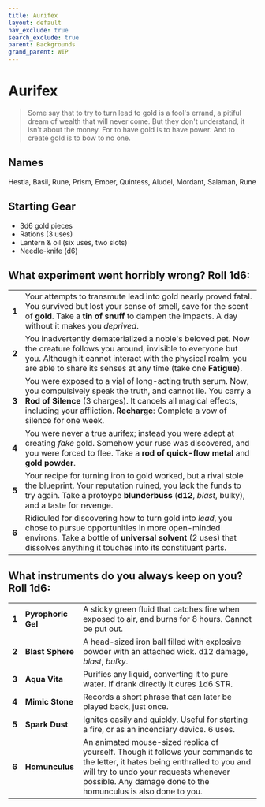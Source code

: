 ```yaml
---
title: Aurifex
layout: default
nav_exclude: true
search_exclude: true
parent: Backgrounds
grand_parent: WIP
---
```


# Aurifex

> Some say that to try to turn lead to gold is a fool's errand, a pitiful dream of wealth that will never come. But they don't understand, it isn't about the money. For to have gold is to have power. And to create gold is to bow to no one.

## Names
Hestia, Basil, Rune, Prism, Ember, Quintess, Aludel, Mordant, Salaman, Rune

## Starting Gear

- 3d6 gold pieces
- Rations (3 uses)
- Lantern & oil (six uses, two slots)
- Needle-knife (d6)

## What experiment went horribly wrong? Roll 1d6:

|       |                                                                                                                                                                                                                                                                                                                              |
| ----- | ---------------------------------------------------------------------------------------------------------------------------------------------------------------------------------------------------------------------------------------------------------------------------------------------------------------------------- |
| **1** | Your attempts to transmute lead into gold nearly proved fatal. You survived but lost your sense of smell, save for the scent of **gold**. Take a **tin of snuff** to dampen the impacts. A day without it makes you _deprived_.                       |
| **2** | You inadvertently dematerialized a noble's beloved pet. Now the creature follows you around, invisible to everyone but you. Although it cannot interact with the physical realm, you are able to share its senses at any time (take one **Fatigue**).      |
| **3** | You were exposed to a vial of long-acting truth serum. Now, you compulsively speak the truth, and cannot lie. You carry a **Rod of Silence** (3 charges). It cancels all magical effects, including your affliction. **Recharge**: Complete a vow of silence for one week.    |
| **4** | You were never a true aurifex; instead you were adept at creating _fake_ gold. Somehow your ruse was discovered, and you were forced to flee. Take a **rod of quick-flow metal** and **gold powder**.                                |
| **5** | Your recipe for turning iron to gold worked, but a rival stole the blueprint. Your reputation ruined, you lack the funds to try again. Take a protoype **blunderbuss** (**d12**, _blast_, bulky), and a taste for revenge.         |
| **6** | Ridiculed for discovering how to turn gold into _lead_, you chose to pursue opportunities in more open-minded environs. Take a bottle of **universal solvent** (2 uses) that dissolves anything it touches into its constituant parts. |

## What instruments do you always keep on you? Roll 1d6:

|       |                      |                                                                                                                                                                                                                                           |
| ----- | -------------------- | ----------------------------------------------------------------------------------------------------------------------------------------------------------------------------------------------------------------------------------------- |
| **1** | **Pyrophoric Gel** | A sticky green fluid that catches fire when exposed to air, and burns for 8 hours. Cannot be put out.  |
| **2** | **Blast Sphere**  | A head-sized iron ball filled with explosive powder with an attached wick. d12 damage, _blast_, _bulky_.    |
| **3** | **Aqua Vita**     | Purifies any liquid, converting it to pure water. If drank directly it cures 1d6 STR. | 
| **4** | **Mimic Stone**      | Records a short phrase that can later be played back, just once.              |
| **5** | **Spark Dust** | Ignites easily and quickly. Useful for starting a fire, or as an incendiary device. 6 uses.           |
| **6** | **Homunculus**       | An animated mouse-sized replica of yourself. Though it follows your commands to the letter, it hates being enthralled to you and will try to undo your requests whenever possible. Any damage done to the homunculus is also done to you. |